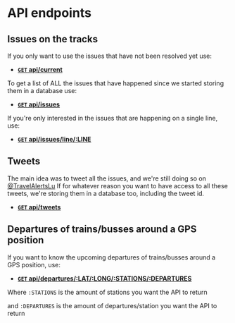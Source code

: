 # API endpoints

## Issues on the tracks
If you only want to use the issues that have not been resolved yet use:

- **[<code>GET</code> api/current](http://travelalerts.lu/api/current/)**

To get a list of ALL the issues that have happened since we started storing them in a database use:

- **[<code>GET</code> api/issues](http://travelalerts.lu/api/issues/)**

If you're only interested in the issues that are happening on a single line, use:

- **[<code>GET</code> api/issues/line/:LINE](http://travelalerts.lu/api/issues/line/60/)**

## Tweets

The main idea was to tweet all the issues, and we're still doing so on [@TravelAlertsLu](https://twitter.com/TravelAlertsLu)
If for whatever reason you want to have access to all these tweets, we're storing them in a database too, including the tweet id.

- **[<code>GET</code> api/tweets](http://travelalerts.lu/api/tweets/)**

## Departures of trains/busses around a GPS position

If you want to know the upcoming departures of trains/busses around a GPS position, use:

- **[<code>GET</code> api/departures/:LAT/:LONG/:STATIONS/:DEPARTURES](http://travelalerts.lu/api/departures/49.61/6.12/1/5)**

Where <code>:STATIONS</code> is the amount of stations you want the API to return

and <code>:DEPARTURES</code> is the amount of departures/station you want the API to return
